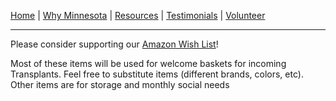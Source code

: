 [Home](/index.md) | [Why Minnesota](/why.md) | [Resources](/resources.md) | [Testimonials](/testimonials.md) | [Volunteer](/volunteer.md)

---

Please consider supporting our [Amazon Wish List](https://www.amazon.com/hz/wishlist/ls/1WGVXG56XQUSP?ref_=wl_share)!

Most of these items will be used for welcome baskets for incoming Transplants. Feel free to substitute items (different brands, colors, etc). Other items are for storage and monthly social needs
